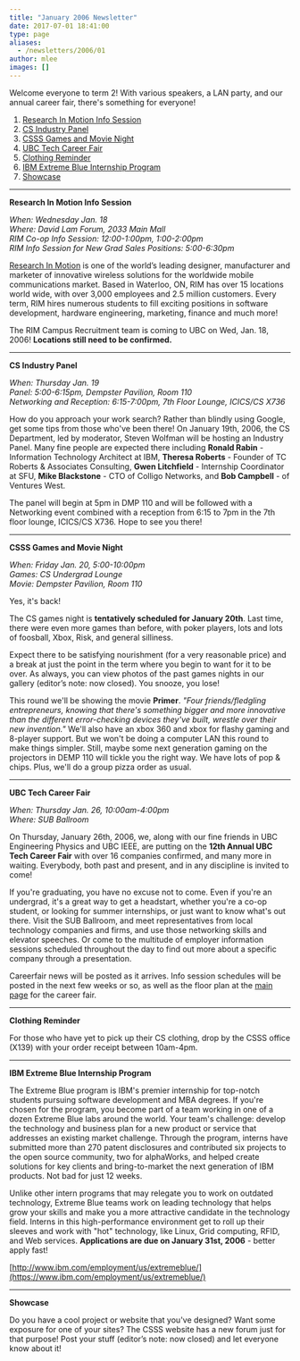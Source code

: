 ```yaml
---
title: "January 2006 Newsletter"
date: 2017-07-01 18:41:00
type: page
aliases:
  - /newsletters/2006/01
author: mlee
images: []
---
```


Welcome everyone to term 2! With various speakers, a LAN party, and our annual career fair, there's something for everyone!

1.  [Research In Motion Info Session](/newsletters/2006/01#1)
2.  [CS Industry Panel](/newsletters/2006/01#2)
3.  [CSSS Games and Movie Night](/newsletters/2006/01#3)
4.  [UBC Tech Career Fair](/newsletters/2006/01#4)
5.  [Clothing Reminder](/newsletters/2006/01#5)
6.  [IBM Extreme Blue Internship Program](/newsletters/2006/01#6)
7.  [Showcase](/newsletters/2006/01#7)

___
**Research In Motion Info Session**

_When: Wednesday Jan. 18 \
Where: David Lam Forum, 2033 Main Mall \
RIM Co-op Info Session: 12:00-1:00pm, 1:00-2:00pm \
RIM Info Session for New Grad Sales Positions: 5:00-6:30pm_

[Research In Motion](http://www.rim.com) is one of the world’s leading designer, manufacturer and marketer of innovative wireless solutions for the worldwide mobile communications market. Based in Waterloo, ON, RIM has over 15 locations world wide, with over 3,000 employees and 2.5 million customers. Every term, RIM hires numerous students to fill exciting positions in software development, hardware engineering, marketing, finance and much more!

The RIM Campus Recruitment team is coming to UBC on Wed, Jan. 18, 2006! **Locations still need to be confirmed.**

___
**CS Industry Panel**

_When: Thursday Jan. 19 \
Panel: 5:00-6:15pm, Dempster Pavilion, Room 110 \
Networking and Reception: 6:15-7:00pm, 7th Floor Lounge, ICICS/CS X736_

How do you approach your work search? Rather than blindly using Google, get some tips from those who've been there! On January 19th, 2006, the CS Department, led by moderator, Steven Wolfman will be hosting an Industry Panel. Many fine people are expected there including **Ronald Rabin** - Information Technology Architect at IBM, **Theresa Roberts** - Founder of TC Roberts & Associates Consulting, **Gwen Litchfield** - Internship Coordinator at SFU, **Mike Blackstone** - CTO of Colligo Networks, and **Bob Campbell** - of Ventures West.

The panel will begin at 5pm in DMP 110 and will be followed with a Networking event combined with a reception from 6:15 to 7pm in the 7th floor lounge, ICICS/CS X736. Hope to see you there!

___
**CSSS Games and Movie Night**

_When: Friday Jan. 20, 5:00-10:00pm \
Games: CS Undergrad Lounge \
Movie: Dempster Pavilion, Room 110_

Yes, it's back!

The CS games night is **tentatively scheduled for January 20th**. Last time, there were even more games than before, with poker players, lots and lots of foosball, Xbox, Risk, and general silliness.

Expect there to be satisfying nourishment (for a very reasonable price) and a break at just the point in the term where you begin to want for it to be over. As always, you can view photos of the past games nights in our gallery (editor’s note: now closed). You snooze, you lose!

This round we'll be showing the movie **Primer**. _"Four friends/fledgling entrepreneurs, knowing that there's something bigger and more innovative than the different error-checking devices they've built, wrestle over their new invention."_ We'll also have an xbox 360 and xbox for flashy gaming and 8-player support. But we won't be doing a computer LAN this round to make things simpler. Still, maybe some next generation gaming on the projectors in DEMP 110 will tickle you the right way. We have lots of pop & chips. Plus, we'll do a group pizza order as usual.

___
**UBC Tech Career Fair**

_When: Thursday Jan. 26, 10:00am-4:00pm \
Where: SUB Ballroom_

On Thursday, January 26th, 2006, we, along with our fine friends in UBC Engineering Physics and UBC IEEE, are putting on the **12th Annual UBC Tech Career Fair** with over 16 companies confirmed, and many more in waiting. Everybody, both past and present, and in any discipline is invited to come!

If you're graduating, you have no excuse not to come. Even if you're an undergrad, it's a great way to get a headstart, whether you're a co-op student, or looking for summer internships, or just want to know what's out there. Visit the SUB Ballroom, and meet representatives from local technology companies and firms, and use those networking skills and elevator speeches. Or come to the multitude of employer information sessions scheduled throughout the day to find out more about a specific company through a presentation.

Careerfair news will be posted as it arrives. Info session schedules will be posted in the next few weeks or so, as well as the floor plan at the [main page](https://cf06.thecube.ca/) for the career fair.

___
**Clothing Reminder**

For those who have yet to pick up their CS clothing, drop by the CSSS office (X139) with your order receipt between 10am-4pm.

___
**IBM Extreme Blue Internship Program**

The Extreme Blue program is IBM's premier internship for top-notch students pursuing software development and MBA degrees. If you're chosen for the program, you become part of a team working in one of a dozen Extreme Blue labs around the world. Your team's challenge: develop the technology and business plan for a new product or service that addresses an existing market challenge. Through the program, interns have submitted more than 270 patent disclosures and contributed six projects to the open source community, two for alphaWorks, and helped create solutions for key clients and bring-to-market the next generation of IBM products. Not bad for just 12 weeks.

Unlike other intern programs that may relegate you to work on outdated technology, Extreme Blue teams work on leading technology that helps grow your skills and make you a more attractive candidate in the technology field. Interns in this high-performance environment get to roll up their sleeves and work with "hot" technology, like Linux, Grid computing, RFID, and Web services. **Applications are due on January 31st, 2006** - better apply fast!

[http://www.ibm.com/employment/us/extremeblue/](https://www.ibm.com/employment/us/extremeblue/)

___
**Showcase**

Do you have a cool project or website that you've designed? Want some exposure for one of your sites? The CSSS website has a new forum just for that purpose! Post your stuff (editor’s note: now closed) and let everyone know about it!
